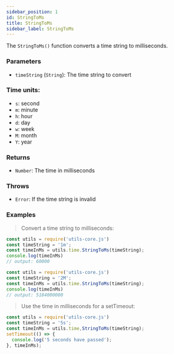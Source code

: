 ```yaml
---
sidebar_position: 1
id: StringToMs
title: StringToMs
sidebar_label: StringToMs
---
```


The `StringToMs()` function converts a time string to milliseconds.

### Parameters

- `timeString` (`String`): The time string to convert

### Time units:
- `s`: second
- `m`: minute
- `h`: hour
- `d`: day
- `w`: week
- `M`: month
- `Y`: year

### Returns

- `Number`: The time in milliseconds

### Throws

- `Error`: If the time string is invalid

### Examples

> Convert a time string to milliseconds:

```js
const utils = require('utils-core.js')
const timeString = '1m';
const timeInMs = utils.time.StringToMs(timeString);
console.log(timeInMs) 
// output: 60000
```

```js
const utils = require('utils-core.js')
const timeString = '2M';
const timeInMs = utils.time.StringToMs(timeString); 
console.log(timeInMs) 
// output: 5184000000
```

> Use the time in milliseconds for a setTimeout:

```js
const utils = require('utils-core.js')
const timeString = '5s';
const timeInMs = utils.time,StringToMs(timeString);
setTimeout(() => {
  console.log('5 seconds have passed');
}, timeInMs);
```
